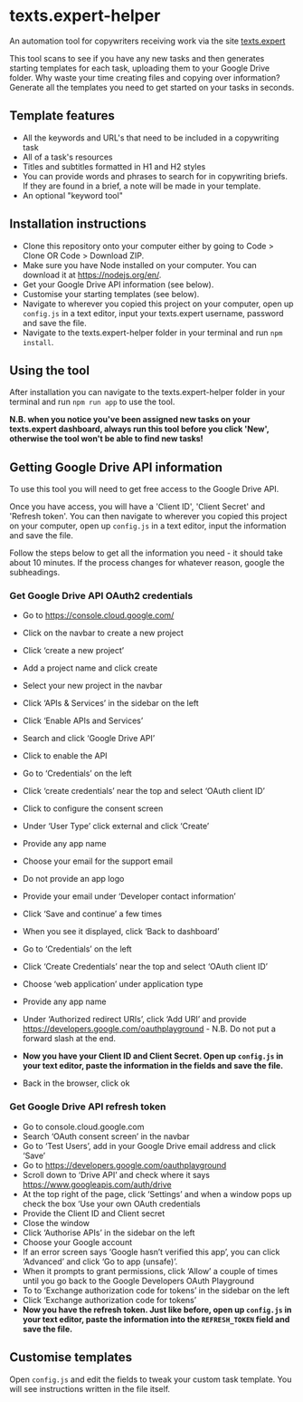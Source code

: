 # texts.expert-helper
An automation tool for copywriters receiving work via the site [texts.expert](https://texts.expert)

This tool scans to see if you have any new tasks and then generates starting templates for each task, uploading them to your Google Drive folder. Why waste your time creating files and copying over information? Generate all the templates you need to get started on your tasks in seconds.

## Template features
* All the keywords and URL's that need to be included in a copywriting task
* All of a task's resources
* Titles and subtitles formatted in H1 and H2 styles
* You can provide words and phrases to search for in copywriting briefs. If they are found in a brief, a note will be made in your template.
* An optional "keyword tool"

## Installation instructions
* Clone this repository onto your computer either by going to Code > Clone OR Code > Download ZIP.
* Make sure you have Node installed on your computer. You can download it at https://nodejs.org/en/.
* Get your Google Drive API information (see below).
* Customise your starting templates (see below).
* Navigate to wherever you copied this project on your computer, open up `config.js` in a text editor, input your texts.expert username, password and save the file.
* Navigate to the texts.expert-helper folder in your terminal and run `npm install`.

## Using the tool
After installation you can navigate to the texts.expert-helper folder in your terminal and run `npm run app` to use the tool.

<b>N.B. when you notice you've been assigned new tasks on your texts.expert dashboard, always run this tool before you click 'New', otherwise the tool won't be able to find new tasks!</b>

## Getting Google Drive API information
To use this tool you will need to get free access to the Google Drive API.

Once you have access, you will have a 'Client ID', 'Client Secret' and 'Refresh token'. You can then navigate to wherever you copied this project on your computer, open up `config.js` in a text editor, input the information and save the file.

Follow the steps below to get all the information you need - it should take about 10 minutes. If the process changes for whatever reason, google the subheadings.

### Get Google Drive API OAuth2 credentials
* Go to https://console.cloud.google.com/
* Click on the navbar to create a new project
* Click ‘create a new project’
* Add a project name and click create
* Select your new project in the navbar
* Click ‘APIs & Services’ in the sidebar on the left
* Click ‘Enable APIs and Services’
* Search and click ‘Google Drive API’
* Click to enable the API

* Go to ‘Credentials’ on the left
* Click ‘create credentials’ near the top and select ‘OAuth client ID’
* Click to configure the consent screen
* Under ‘User Type’ click external and click ‘Create’
* Provide any app name
* Choose your email for the support email
* Do not provide an app logo
* Provide your email under ‘Developer contact information’
* Click ‘Save and continue’ a few times
* When you see it displayed, click ‘Back to dashboard’ 

* Go to ‘Credentials’ on the left
* Click ‘Create Credentials’ near the top and select ‘OAuth client ID’
* Choose ‘web application’ under application type
* Provide any app name
* Under ‘Authorized redirect URIs’, click ‘Add URI’ and provide https://developers.google.com/oauthplayground - N.B. Do not put a forward slash at the end.
* <b>Now you have your Client ID and Client Secret. Open up `config.js` in your text editor, paste the information in the fields and save the file.</b>
* Back in the browser, click ok

### Get Google Drive API refresh token
* Go to console.cloud.google.com 
* Search ‘OAuth consent screen’ in the navbar
* Go to ‘Test Users’, add in your Google Drive email address and click ‘Save’
* Go to https://developers.google.com/oauthplayground
* Scroll down to ‘Drive API’ and check where it says https://www.googleapis.com/auth/drive
* At the top right of the page, click ‘Settings’ and when a window pops up check the box ‘Use your own OAuth credentials
* Provide the Client ID and Client secret
* Close the window
* Click ‘Authorise APIs’ in the sidebar on the left
* Choose your Google account
* If an error screen says ‘Google hasn’t verified this app’, you can click ‘Advanced’ and click ‘Go to app (unsafe)’. 
* When it prompts to grant permissions, click ‘Allow’ a couple of times until you go back to the Google Developers OAuth Playground
* To to ‘Exchange authorization code for tokens’ in the sidebar on the left
* Click ‘Exchange authorization code for tokens’
* <b>Now you have the refresh token. Just like before, open up `config.js` in your text editor, paste the information into the `REFRESH_TOKEN` field and save the file.</b>


## Customise templates
Open `config.js` and edit the fields to tweak your custom task template.
You will see instructions written in the file itself.